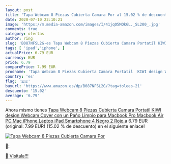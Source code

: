 ```yaml
---
layout: post
title: 'Tapa Webcam 8 Piezas Cubierta Camara Por al 15.02 % de descuento'
date: 2020-07-10 22:10:21
image: 'https://m.media-amazon.com/images/I/41jqO5MOkGL._SL200_.jpg'
comments: true
category: ofertas
author: ring
slug: 'B087NFSL2G-es Tapa Webcam 8 Piezas Cubierta Camara Portatil KIWI design...'
tags: [ 'ipad','iphone', ]
actualPrice: 6.79 EUR
currency: EUR
price: 6.79
comparePrice: 7.99 EUR
prodname: 'Tapa Webcam 8 Piezas Cubierta Camara Portatil  KIWI design Webcam Cover con un Paño Limpio para Macbook Pro Macbook Air PC Mac iPhone Laptop iPad Smartphone  4 Negro  2 Rojo '
country: 'es'
flag: '🇪🇸'
buyurl: 'https://www.amazon.es/dp/B087NFSL2G/?tag=tolees-21'
descuento: '15.02'
average: '6.79'
---
```


Ahora mismo tienes [Tapa Webcam 8 Piezas Cubierta Camara Portatil  KIWI design Webcam Cover con un Paño Limpio para Macbook Pro Macbook Air PC Mac iPhone Laptop iPad Smartphone  4 Negro  2 Rojo ](https://www.amazon.es/dp/B087NFSL2G/?tag=tolees-21) a 6.79 EUR (original: 7.99 EUR) (15.02 %  de descuento) en el siguiente enlace!

[![Tapa Webcam 8 Piezas Cubierta Camara Por](https://m.media-amazon.com/images/I/41jqO5MOkGL._SL200_.jpg)](https://www.amazon.es/dp/B087NFSL2G/?tag=tolees-21)

🔎:


[🛒 Visítala!!!](https://www.amazon.es/dp/B087NFSL2G/?tag=tolees-21)
